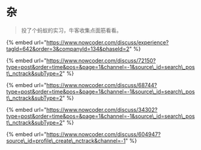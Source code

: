 # 杂

> 投了个蚂蚁的实习，牛客收集点面筋看看。

{% embed url="https://www.nowcoder.com/discuss/experience?tagId=642&order=3&companyId=134&phaseId=2" %}

{% embed url="https://www.nowcoder.com/discuss/72150?type=post&order=time&pos=&page=1&channel=-1&source\_id=search\_post\_nctrack&subType=2" %}

{% embed url="https://www.nowcoder.com/discuss/68744?type=post&order=time&pos=&page=1&channel=-1&source\_id=search\_post\_nctrack&subType=2" %}

{% embed url="https://www.nowcoder.com/discuss/34302?type=post&order=time&pos=&page=1&channel=-1&source\_id=search\_post\_nctrack&subType=2" %}

{% embed url="https://www.nowcoder.com/discuss/604947?source\_id=profile\_create\_nctrack&channel=-1" %}



